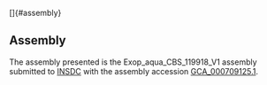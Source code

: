 []{#assembly}

Assembly
--------

The assembly presented is the Exop\_aqua\_CBS\_119918\_V1 assembly
submitted to [INSDC](http://www.insdc.org) with the assembly accession
[GCA\_000709125.1](http://www.ebi.ac.uk/ena/data/view/GCA_000709125.1).
